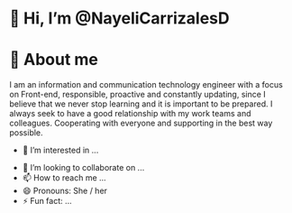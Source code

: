 # 👋 Hi, I’m @NayeliCarrizalesD
<!---
> [!IMPORTANT]
> Useful information that users should know, even when skimming content.
--->
# 🌱 About me
I am an information and communication technology engineer with a focus on Front-end, responsible, proactive and constantly updating, since I believe that we never stop learning and it is important to be prepared. I always seek to have a good relationship with my work teams and colleagues. Cooperating with everyone and supporting in the best way possible.
- 👀 I’m interested in ...
<!--- 🌱 I’m currently learning ...-->
- 💞️ I’m looking to collaborate on ...
- 📫 How to reach me ...
- 😄 Pronouns: She / her 
- ⚡ Fun fact: ...

<!-- picture>
  <source media="(prefers-color-scheme: dark)" srcset="https://user-images.githubusercontent.com/25423296/163456776-7f95b81a-f1ed-45f7-b7ab-8fa810d529fa.png">
  <source media="(prefers-color-scheme: light)" srcset="https://user-images.githubusercontent.com/25423296/163456779-a8556205-d0a5-45e2-ac17-42d089e3c3f8.png">
  <img alt="Shows an illustrated sun in light mode and a moon with stars in dark mode." src="https://user-images.githubusercontent.com/25423296/163456779-a8556205-d0a5-45e2-ac17-42d089e3c3f8.png">
</picture>

<!---
NayeliCarrizalesD/NayeliCarrizalesD is a ✨ special ✨ repository because its `README.md` (this file) appears on your GitHub profile.
You can click the Preview link to take a look at your changes.
--->
